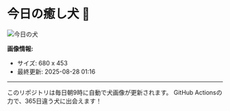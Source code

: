 # 今日の癒し犬 🐶

![今日の犬](https://cdn2.thedogapi.com/images/B1SV7gqN7_1280.jpg)

**画像情報:**
- サイズ: 680 x 453
- 最終更新: 2025-08-28 01:16

---

このリポジトリは毎日朝9時に自動で犬画像が更新されます。
GitHub Actionsの力で、365日違う犬に出会えます！
